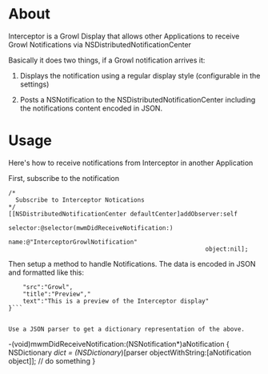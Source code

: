 # About
Interceptor is a Growl Display that allows other Applications to receive Growl Notifications via NSDistributedNotificationCenter  
 
Basically it does two things, if a Growl notification arrives it:

1. Displays the notification using a regular display style (configurable in the settings)

2. Posts a NSNotification to the NSDistributedNotificationCenter including the notifications content encoded in JSON.  

# Usage
Here's how to receive notifications from Interceptor in another Application 
  
First, subscribe to the notification

```
/*
  Subscribe to Interceptor Notications
*/
[[NSDistributedNotificationCenter defaultCenter]addObserver:self 
                                                   selector:@selector(mwmDidReceiveNotification:) 
                                                       name:@"InterceptorGrowlNotification" 
                                                       object:nil];
```
  
Then setup a method to handle Notifications. The data is encoded in JSON and formatted like this:

```{
	"src":"Growl",
	"title":"Preview","
	text":"This is a preview of the Interceptor display"
}```


Use a JSON parser to get a dictionary representation of the above.

```
-(void)mwmDidReceiveNotification:(NSNotification*)aNotification {
    NSDictionary *dict = (NSDictionary*)[parser objectWithString:[aNotification object]];
   // do something 
}
```